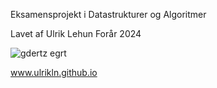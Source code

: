 Eksamensprojekt i Datastrukturer og Algoritmer 


Lavet af Ulrik Lehun Forår 2024




![gdertz egrt](https://github.com/UlrikLn/BlackAndRedTreeVisualisering/assets/115453401/b7e7e4d3-c808-46f3-b11c-6c3cd5aa0bab)





www.ulrikln.github.io
